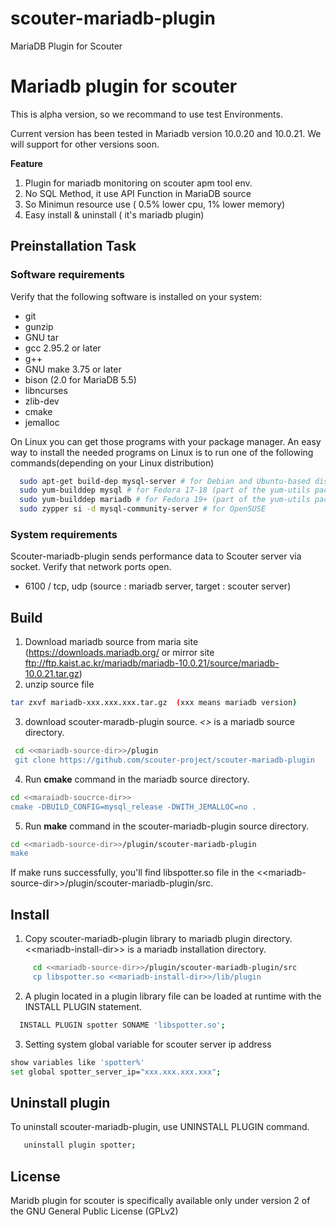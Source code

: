 # scouter-mariadb-plugin
MariaDB Plugin for Scouter

 

Mariadb plugin for scouter
==============================================
This is alpha version, so we recommand to use test Environments.

Current version has been tested in Mariadb version 10.0.20 and 10.0.21.
We will support for other versions soon.


**Feature**

1. Plugin for mariadb monitoring on scouter apm tool env.
2. No SQL Method, it use API Function in MariaDB source
3. So Minimun resource use ( 0.5% lower cpu, 1% lower memory)
4. Easy install & uninstall ( it's mariadb plugin)

## Preinstallation Task

### Software requirements

Verify that the following software is installed on your system:

   * git
   * gunzip
   * GNU tar
   * gcc 2.95.2 or later
   * g++
   * GNU make 3.75 or later
   * bison (2.0 for MariaDB 5.5)
   * libncurses
   * zlib-dev
   * cmake
   * jemalloc 

On Linux you can get those programs with your package manager. An easy way to install the needed programs on Linux is to run one of the following commands(depending on your Linux distribution)
```sh
  sudo apt-get build-dep mysql-server # for Debian and Ubuntu-based distributions
  sudo yum-builddep mysql # for Fedora 17-18 (part of the yum-utils package)
  sudo yum-builddep mariadb # for Fedora 19+ (part of the yum-utils package)
  sudo zypper si -d mysql-community-server # for OpenSUSE   
```

### System requirements
Scouter-mariadb-plugin sends performance data to Scouter server via socket. Verify that network ports open.
   * 6100 / tcp, udp  (source : mariadb server, target : scouter server)




## Build
    
   1. Download mariadb source from maria site (https://downloads.mariadb.org/ or mirror site 
        ftp://ftp.kaist.ac.kr/mariadb/mariadb-10.0.21/source/mariadb-10.0.21.tar.gz)
   2. unzip source file
   
   ```sh
   tar zxvf mariadb-xxx.xxx.xxx.tar.gz  (xxx means mariadb version)
   ```
   3. download scouter-maradb-plugin source. *<<mariadb-source-dir>>* is a mariadb source directory.
    
   ```sh
    cd <<mariadb-source-dir>>/plugin                            
    git clone https://github.com/scouter-project/scouter-mariadb-plugin
   ```
   4. Run **cmake** command in the mariadb source directory.
   
   ```sh
   cd <<maraiadb-soucrce-dir>>
   cmake -DBUILD_CONFIG=mysql_release -DWITH_JEMALLOC=no . 
   ```
   5. Run **make** command in the scouter-mariadb-plugin source directory.
   
   ```sh
   cd <<mariadb-source-dir>>/plugin/scouter-mariadb-plugin
   make 
   ```
   If make runs successfully, you'll find libspotter.so file in the \<<mariadb-source-dir\>>/plugin/scouter-mariadb-plugin/src.
 
  
 
## Install
   1. Copy scouter-mariadb-plugin library to mariadb plugin directory. \<<mariadb-install-dir\>> is a mariadb installation directory.
   
   ```sh
        cd <<mariadb-source-dir>>/plugin/scouter-mariadb-plugin/src
        cp libspotter.so <<mariadb-install-dir>>/lib/plugin
   ```
      
   2. A plugin located in a plugin library file can be loaded at runtime with the INSTALL PLUGIN statement. 
   
   ```sh
     INSTALL PLUGIN spotter SONAME 'libspotter.so';
   ```
   3. Setting system global variable for scouter server ip address
   
   ```sh
   show variables like 'spotter%'
   set global spotter_server_ip="xxx.xxx.xxx.xxx";
   ```

## Uninstall plugin 
To uninstall scouter-mariadb-plugin, use UNINSTALL PLUGIN command.

```sh
   uninstall plugin spotter;
```
    
## License

Maridb plugin for scouter is specifically available only under version 2 of the GNU
General Public License (GPLv2)

